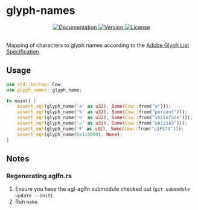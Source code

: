 glyph-names
===========

<div align="center">
  <a href="https://docs.rs/glyph-names">
    <img src="https://docs.rs/glyph-names/badge.svg" alt="Documentation">
  </a>
  <a href="https://crates.io/crates/glyph-names">
    <img src="https://img.shields.io/crates/v/glyph-names.svg" alt="Version">
  </a>
  <a href="https://github.com/yeslogic/glyph-names/blob/master/LICENSE">
    <img src="https://img.shields.io/crates/l/glyph-names.svg" alt="License">
  </a>
</div>

<br>

Mapping of characters to glyph names according to the [Adobe Glyph List
Specification][agl-specification].

Usage
-----

```rust
use std::borrow::Cow;
use glyph_names::glyph_name;

fn main() {
    assert_eq!(glyph_name('a' as u32), Some(Cow::from("a")));
    assert_eq!(glyph_name('%' as u32), Some(Cow::from("percent")));
    assert_eq!(glyph_name('☺' as u32), Some(Cow::from("smileface")));
    assert_eq!(glyph_name('↣' as u32), Some(Cow::from("uni21A3")));
    assert_eq!(glyph_name('🕴' as u32), Some(Cow::from("u1F574")));
    assert_eq!(glyph_name(0x110000), None);
}
```

Notes
-----

### Regenerating aglfn.rs

1. Ensure you have the agl-aglfn submodule checked out (`git submodule update --init`).
2. Run `make`.

[ucd-generate]: https://github.com/BurntSushi/ucd-generate
[agl-specification]: https://github.com/adobe-type-tools/agl-specification
